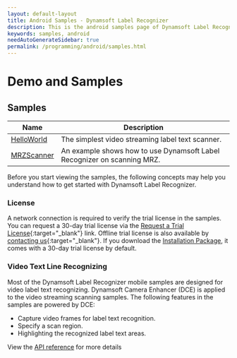 ```yaml
---
layout: default-layout
title: Android Samples - Dynamsoft Label Recognizer
description: This is the android samples page of Dynamsoft Label Recognizer.
keywords: samples, android
needAutoGenerateSidebar: true
permalink: /programming/android/samples.html
---
```


# Demo and Samples

## Samples

| Name | Description |
| ---- | ----------- |
| [HelloWorld](hello-world-sample.md) | The simplest video streaming label text scanner. |
| [MRZScanner](mrz-sample.md) | An example shows how to use Dynamsoft Label Recognizer on scanning MRZ. |

Before you start viewing the samples, the following concepts may help you understand how to get started with Dynamsoft Label Recognizer.

### License

A network connection is required to verify the trial license in the samples. You can request a 30-day trial license via the [Request a Trial License](https://www.dynamsoft.com/customer/license/trialLicense?product=dlr&utm_source=docs&package=android){:target="_blank"} link. Offline trial license is also available by [contacting us](https://www.dynamsoft.com/contact/){:target="_blank"}. If you download the [Installation Package](https://www.dynamsoft.com/document-normalizer/downloads/?product=dlr&utm_source=docs&package=android), it comes with a 30-day trial license by default.

### Video Text Line Recognizing

Most of the Dynamsoft Label Recognizer mobile samples are designed for video label text recognizing. Dynamsoft Camera Enhancer (DCE) is applied to the video streaming scanning samples. The following features in the samples are powered by DCE:

- Capture video frames for label text recognition.
- Specify a scan region.
- Highlighting the recognized label text areas.

View the [API reference](api-reference/camera-enhancer/index.md) for more details
